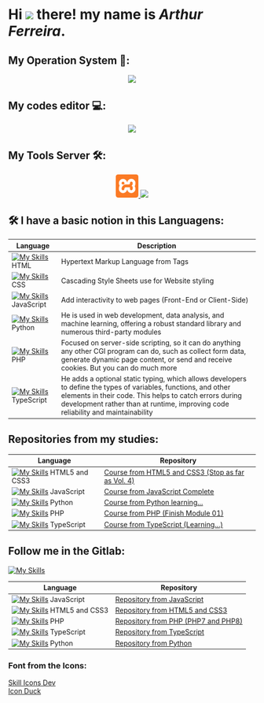 # Hi <img src="https://raw.githubusercontent.com/kaueMarques/kaueMarques/master/hi.gif" height="30px"> there! my name is *Arthur Ferreira*.

## My Operation System 🔧:
<p align="center">
  <a her="https://skillicons.dev">
    <img src="https://skillicons.dev/icons?i=windows" />
  </a>
</p>

## My codes editor 💻:
<p align="center">
  <a href="https://skillicons.dev">
    <img src="https://skillicons.dev/icons?i=vscode,pycharm,mysql" />
  </a>
</p>

## My Tools Server 🛠:
<p align="center">
  <a href="https://iconduck.com/icons/95096/xampp">
    <img src="icons/xampp.svg" height="47px" />
  </a>
  <a href="https://skillicons.dev">
    <img src="https://skillicons.dev/icons?i=nodejs" />
  </a>
</p>

## 🛠 I have a basic notion in this Languagens:
| Language | Description |
|------------|-----------|
| [![My Skills](https://skillicons.dev/icons?i=html)](https://skillicons.dev) HTML | Hypertext Markup Language from Tags |
| [![My Skills](https://skillicons.dev/icons?i=css)](https://skillicons.dev) CSS | Cascading Style Sheets use for Website styling |
| [![My Skills](https://skillicons.dev/icons?i=js)](https://skillicons.dev) JavaScript | Add interactivity to web pages (Front-End or Client-Side) |
| [![My Skills](https://skillicons.dev/icons?i=py)](https://skillicons.dev) Python | He is used in web development, data analysis, and machine learning, offering a robust standard library and numerous third-party modules |
| [![My Skills](https://skillicons.dev/icons?i=php)](https://skillicons.dev) PHP | Focused on server-side scripting, so it can do anything any other CGI program can do, such as collect form data, generate dynamic page content, or send and receive cookies. But you can do much more  |
| [![My Skills](https://skillicons.dev/icons?i=ts)](https://skillicons.dev) TypeScript | He adds a optional static typing, which allows developers to define the types of variables, functions, and other elements in their code. This helps to catch errors during development rather than at runtime, improving code reliability and maintainability |

## Repositories from my studies:
| Language | Repository |
|------------|-----------|
| [![My Skills](https://skillicons.dev/icons?i=html,css)](https://skillicons.dev) HTML5 and CSS3 | [Course from HTML5 and CSS3 (Stop as far as Vol. 4)](https://github.com/arthurferreira-dev/HTML---CSS) |
| [![My Skills](https://skillicons.dev/icons?i=js)](https://skillicons.dev) JavaScript | [Course from JavaScript Complete](https://github.com/arthurferreira-dev/Javascript) |
| [![My Skills](https://skillicons.dev/icons?i=py)](https://skillicons.dev) Python | [Course from Python learning...](https://github.com/arthurferreira-dev/Python) |
| [![My Skills](https://skillicons.dev/icons?i=php)](https://skillicons.dev) PHP | [Course from PHP (Finish Module 01)](https://github.com/arthurferreira-dev/PHP-Moderno) |
| [![My Skills](https://skillicons.dev/icons?i=ts)](https://skillicons.dev) TypeScript | [Course from TypeScript (Learning...)](https://github.com/arthurferreira-dev/TypeScript) |

## Follow me in the Gitlab:
[![My Skills](https://skillicons.dev/icons?i=gitlab)](https://skillicons.dev)

| Language | Repository |
|------------|-----------|
| [![My Skills](https://skillicons.dev/icons?i=js)](https://skillicons.dev) JavaScript | [Repository from JavaScript](https://gitlab.com/arthurferreira-dev/Javascript) |
| [![My Skills](https://skillicons.dev/icons?i=html,css)](https://skillicons.dev) HTML5 and CSS3 |[Repository from HTML5 and CSS3](https://gitlab.com/arthurferreira-dev/HTML-CSS) |
| [![My Skills](https://skillicons.dev/icons?i=php)](https://skillicons.dev) PHP | [Repository from PHP (PHP7 and PHP8)](https://gitlab.com/arthurferreira-dev/PHP-Moderno) |
| [![My Skills](https://skillicons.dev/icons?i=ts)](https://skillicons.dev) TypeScript | [Repository from TypeScript](https://gitlab.com/arthurferreira-dev/TypeScript) |
| [![My Skills](https://skillicons.dev/icons?i=py)](https://skillicons.dev) Python | [Repository from Python](https://gitlab.com/arthurferreira-dev/Python) |

### Font from the Icons:
<a href="https://skillicons.dev" target="_blank">Skill Icons Dev</a>
<br>
<a href="https://iconduck.com" target="_blank">Icon Duck</a>

